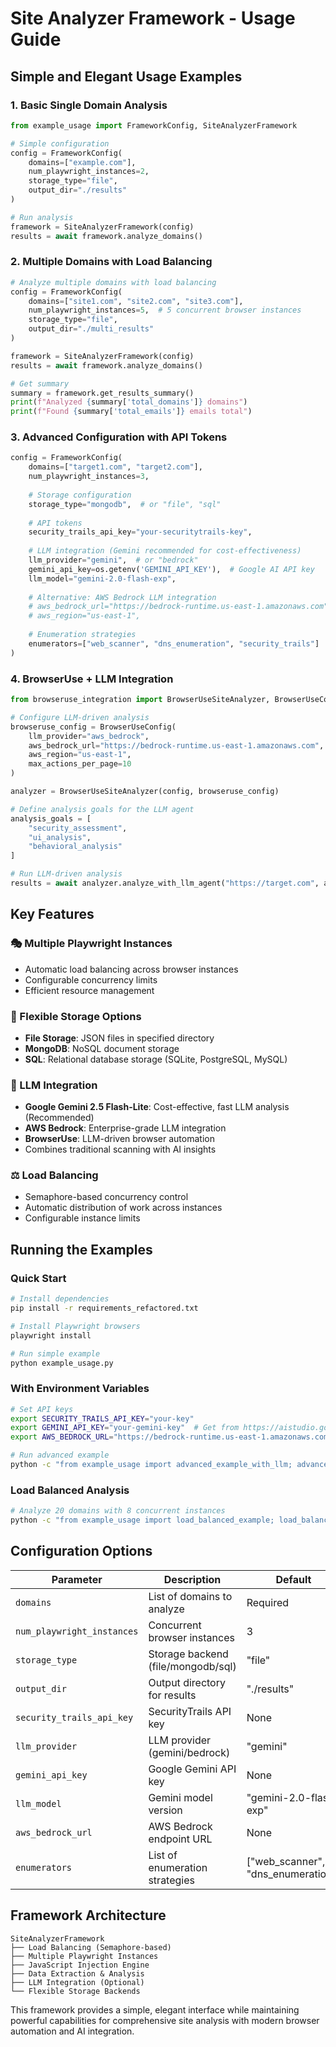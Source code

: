 # Site Analyzer Framework - Usage Guide

## Simple and Elegant Usage Examples

### 1. Basic Single Domain Analysis

```python
from example_usage import FrameworkConfig, SiteAnalyzerFramework

# Simple configuration
config = FrameworkConfig(
    domains=["example.com"],
    num_playwright_instances=2,
    storage_type="file",
    output_dir="./results"
)

# Run analysis
framework = SiteAnalyzerFramework(config)
results = await framework.analyze_domains()
```

### 2. Multiple Domains with Load Balancing

```python
# Analyze multiple domains with load balancing
config = FrameworkConfig(
    domains=["site1.com", "site2.com", "site3.com"],
    num_playwright_instances=5,  # 5 concurrent browser instances
    storage_type="file",
    output_dir="./multi_results"
)

framework = SiteAnalyzerFramework(config)
results = await framework.analyze_domains()

# Get summary
summary = framework.get_results_summary()
print(f"Analyzed {summary['total_domains']} domains")
print(f"Found {summary['total_emails']} emails total")
```

### 3. Advanced Configuration with API Tokens

```python
config = FrameworkConfig(
    domains=["target1.com", "target2.com"],
    num_playwright_instances=3,
    
    # Storage configuration
    storage_type="mongodb",  # or "file", "sql"
    
    # API tokens
    security_trails_api_key="your-securitytrails-key",
    
    # LLM integration (Gemini recommended for cost-effectiveness)
    llm_provider="gemini",  # or "bedrock"
    gemini_api_key=os.getenv('GEMINI_API_KEY'),  # Google AI API key
    llm_model="gemini-2.0-flash-exp",
    
    # Alternative: AWS Bedrock LLM integration
    # aws_bedrock_url="https://bedrock-runtime.us-east-1.amazonaws.com",
    # aws_region="us-east-1",
    
    # Enumeration strategies
    enumerators=["web_scanner", "dns_enumeration", "security_trails"]
)
```

### 4. BrowserUse + LLM Integration

```python
from browseruse_integration import BrowserUseSiteAnalyzer, BrowserUseConfig

# Configure LLM-driven analysis
browseruse_config = BrowserUseConfig(
    llm_provider="aws_bedrock",
    aws_bedrock_url="https://bedrock-runtime.us-east-1.amazonaws.com",
    aws_region="us-east-1",
    max_actions_per_page=10
)

analyzer = BrowserUseSiteAnalyzer(config, browseruse_config)

# Define analysis goals for the LLM agent
analysis_goals = [
    "security_assessment",
    "ui_analysis", 
    "behavioral_analysis"
]

# Run LLM-driven analysis
results = await analyzer.analyze_with_llm_agent("https://target.com", analysis_goals)
```

## Key Features

### 🎭 Multiple Playwright Instances
- Automatic load balancing across browser instances
- Configurable concurrency limits
- Efficient resource management

### 💾 Flexible Storage Options
- **File Storage**: JSON files in specified directory
- **MongoDB**: NoSQL document storage
- **SQL**: Relational database storage (SQLite, PostgreSQL, MySQL)

### 🤖 LLM Integration
- **Google Gemini 2.5 Flash-Lite**: Cost-effective, fast LLM analysis (Recommended)
- **AWS Bedrock**: Enterprise-grade LLM integration
- **BrowserUse**: LLM-driven browser automation
- Combines traditional scanning with AI insights

### ⚖️ Load Balancing
- Semaphore-based concurrency control
- Automatic distribution of work across instances
- Configurable instance limits

## Running the Examples

### Quick Start
```bash
# Install dependencies
pip install -r requirements_refactored.txt

# Install Playwright browsers
playwright install

# Run simple example
python example_usage.py
```

### With Environment Variables
```bash
# Set API keys
export SECURITY_TRAILS_API_KEY="your-key"
export GEMINI_API_KEY="your-gemini-key"  # Get from https://aistudio.google.com/app/apikey
export AWS_BEDROCK_URL="https://bedrock-runtime.us-east-1.amazonaws.com"  # Optional

# Run advanced example
python -c "from example_usage import advanced_example_with_llm; advanced_example_with_llm()"
```

### Load Balanced Analysis
```bash
# Analyze 20 domains with 8 concurrent instances
python -c "from example_usage import load_balanced_example; load_balanced_example()"
```

## Configuration Options

| Parameter | Description | Default |
|-----------|-------------|---------|
| `domains` | List of domains to analyze | Required |
| `num_playwright_instances` | Concurrent browser instances | 3 |
| `storage_type` | Storage backend (file/mongodb/sql) | "file" |
| `output_dir` | Output directory for results | "./results" |
| `security_trails_api_key` | SecurityTrails API key | None |
| `llm_provider` | LLM provider (gemini/bedrock) | "gemini" |
| `gemini_api_key` | Google Gemini API key | None |
| `llm_model` | Gemini model version | "gemini-2.0-flash-exp" |
| `aws_bedrock_url` | AWS Bedrock endpoint URL | None |
| `enumerators` | List of enumeration strategies | ["web_scanner", "dns_enumeration"] |

## Framework Architecture

```
SiteAnalyzerFramework
├── Load Balancing (Semaphore-based)
├── Multiple Playwright Instances
├── JavaScript Injection Engine
├── Data Extraction & Analysis
├── LLM Integration (Optional)
└── Flexible Storage Backends
```

This framework provides a simple, elegant interface while maintaining powerful capabilities for comprehensive site analysis with modern browser automation and AI integration.
